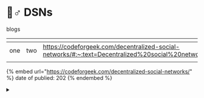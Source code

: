 # 🧜♂ DSNs

blogs

<table data-view="cards"><thead><tr><th></th><th></th><th data-type="content-ref"></th><th></th></tr></thead><tbody><tr><td>one</td><td>two</td><td><a href="https://codeforgeek.com/decentralized-social-networks/">https://codeforgeek.com/decentralized-social-networks/#:~:text=Decentralized%20social%20networks%20%28DSNs%29%20are%20networks%20that%20are,Wonderful%20Blockchain%20Platforms%20to%20Build%20dApps%20in%202021</a></td><td>three</td></tr><tr><td></td><td></td><td></td><td></td></tr></tbody></table>

{% embed url="https://codeforgeek.com/decentralized-social-networks/" %}
date of publied: 202
{% endembed %}

<details>

<summary></summary>



</details>

